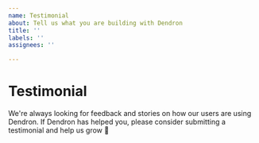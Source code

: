 ```yaml
---
name: Testimonial
about: Tell us what you are building with Dendron
title: ''
labels: ''
assignees: ''

---
```


# Testimonial

We're always looking for feedback and stories on how our users are using Dendron. 
If Dendron has helped you, please consider submitting a testimonial and help us grow 🌱

<!-- Your testimonial goes here -->
<!-- eg. Dendron is like sliced bread... -->

<!-- Name, Occupation, Company, Twitter Handle (optional - we use twitter to get a picture of your profile. you can also upload a picture via the issue) -->
<!--- eg. Jarold Fortenmeyer, Web Developer, Acme Inc  -->
